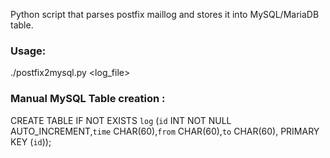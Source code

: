 Python script that parses postfix maillog and stores it into MySQL/MariaDB table.

### Usage:

./postfix2mysql.py <log_file>

### Manual MySQL Table creation :

CREATE TABLE IF NOT EXISTS `log` (`id` INT NOT NULL AUTO_INCREMENT,`time` CHAR(60),`from` CHAR(60),`to`           CHAR(60), PRIMARY KEY (`id`));
